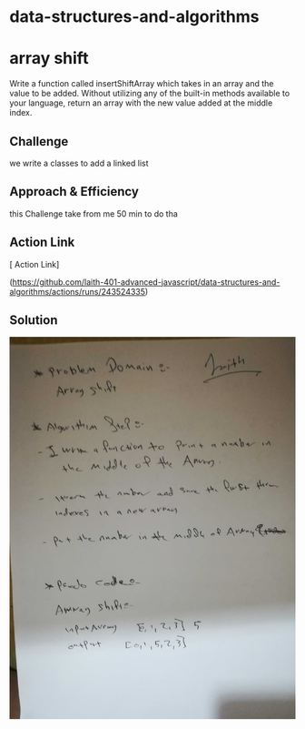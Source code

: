 

# data-structures-and-algorithms

# array shift

Write a function called insertShiftArray which takes in an array and the value to be added. Without utilizing any of the built-in methods available to your language, return an array with the new value added at the middle index.
## Challenge
<!-- Description of the challenge -->
we write a classes to add a linked list

## Approach & Efficiency
<!-- What approach did you take? Why? What is the Big O space/time for this approach? -->
this Challenge take from me 50 min  to do tha

## Action Link 

[ Action Link]

(https://github.com/laith-401-advanced-javascript/data-structures-and-algorithms/actions/runs/243524335)

## Solution
<!-- Embedded whiteboard image -->

![IMAGE](../../asset/arrayShift.jpg)